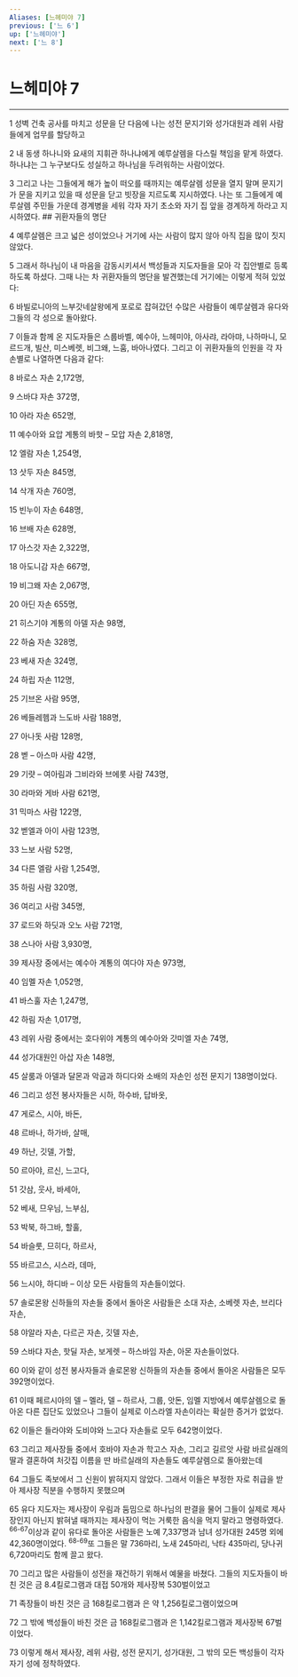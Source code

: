 ```yaml
---
Aliases: [느헤미야 7]
previous: ['느 6']
up: ['느헤미야']
next: ['느 8']
---
```

# 느헤미야 7

***


1 성벽 건축 공사를 마치고 성문을 단 다음에 나는 성전 문지기와 성가대원과 레위 사람들에게 업무를 할당하고 

2 내 동생 하나니와 요새의 지휘관 하나냐에게 예루살렘을 다스릴 책임을 맡게 하였다. 하나냐는 그 누구보다도 성실하고 하나님을 두려워하는 사람이었다. 

3 그리고 나는 그들에게 해가 높이 떠오를 때까지는 예루살렘 성문을 열지 말며 문지기가 문을 지키고 있을 때 성문을 닫고 빗장을 지르도록 지시하였다. 나는 또 그들에게 예루살렘 주민들 가운데 경계병을 세워 각자 자기 초소와 자기 집 앞을 경계하게 하라고 지시하였다. ## 귀환자들의 명단 

4 예루살렘은 크고 넓은 성이었으나 거기에 사는 사람이 많지 않아 아직 집을 많이 짓지 않았다. 

5 그래서 하나님이 내 마음을 감동시키셔서 백성들과 지도자들을 모아 각 집안별로 등록하도록 하셨다. 그때 나는 차 귀환자들의 명단을 발견했는데 거기에는 이렇게 적혀 있었다: 

6 바빌로니아의 느부갓네살왕에게 포로로 잡혀갔던 수많은 사람들이 예루살렘과 유다와 그들의 각 성으로 돌아왔다. 

7 이들과 함께 온 지도자들은 스룹바벨, 예수아, 느헤미야, 아사랴, 라아먀, 나하마니, 모르드개, 빌산, 미스베렛, 비그왜, 느훔, 바아나였다. 그리고 이 귀환자들의 인원을 각 자손별로 나열하면 다음과 같다: 

8 바로스 자손 2,172명, 

9 스바댜 자손 372명, 

10 아라 자손 652명, 

11 예수아와 요압 계통의 바핫 – 모압 자손 2,818명, 

12 엘람 자손 1,254명, 

13 삿두 자손 845명, 

14 삭개 자손 760명, 

15 빈누이 자손 648명, 

16 브배 자손 628명, 

17 아스갓 자손 2,322명, 

18 아도니감 자손 667명, 

19 비그왜 자손 2,067명, 

20 아딘 자손 655명, 

21 히스기야 계통의 아델 자손 98명, 

22 하숨 자손 328명, 

23 베새 자손 324명, 

24 하립 자손 112명, 

25 기브온 사람 95명, 

26 베들레헴과 느도바 사람 188명, 

27 아나돗 사람 128명, 

28 벧 – 아스마 사람 42명, 

29 기럇 – 여아림과 그비라와 브에롯 사람 743명, 

30 라마와 게바 사람 621명, 

31 믹마스 사람 122명, 

32 벧엘과 아이 사람 123명, 

33 느보 사람 52명, 

34 다른 엘람 사람 1,254명, 

35 하림 사람 320명, 

36 여리고 사람 345명, 

37 로드와 하딧과 오노 사람 721명, 

38 스나아 사람 3,930명, 

39 제사장 중에서는 예수아 계통의 여다야 자손 973명, 

40 임멜 자손 1,052명, 

41 바스훌 자손 1,247명, 

42 하림 자손 1,017명, 

43 레위 사람 중에서는 호다위야 계통의 예수아와 갓미엘 자손 74명, 

44 성가대원인 아삽 자손 148명, 

45 살룸과 아델과 달몬과 악굽과 하디다와 소배의 자손인 성전 문지기 138명이었다. 

46 그리고 성전 봉사자들은 시하, 하수바, 답바옷, 

47 게로스, 시아, 바돈, 

48 르바나, 하가바, 살매, 

49 하난, 깃델, 가할, 

50 르아야, 르신, 느고다, 

51 갓삼, 웃사, 바세아, 

52 베새, 므우님, 느부심, 

53 박북, 하그바, 할훌, 

54 바슬룻, 므히다, 하르사, 

55 바르고스, 시스라, 데마, 

56 느시야, 하디바 – 이상 모든 사람들의 자손들이었다. 

57 솔로몬왕 신하들의 자손들 중에서 돌아온 사람들은 소대 자손, 소베렛 자손, 브리다 자손, 

58 야알라 자손, 다르곤 자손, 깃델 자손, 

59 스바댜 자손, 핫딜 자손, 보게렛 – 하스바임 자손, 아몬 자손들이었다. 

60 이와 같이 성전 봉사자들과 솔로몬왕 신하들의 자손들 중에서 돌아온 사람들은 모두 392명이었다. 

61 이때 페르시아의 델 – 멜라, 델 – 하르사, 그룹, 앗돈, 임멜 지방에서 예루살렘으로 돌아온 다른 집단도 있었으나 그들이 실제로 이스라엘 자손이라는 확실한 증거가 없었다. 

62 이들은 들라야와 도비야와 느고다 자손들로 모두 642명이었다. 

63 그리고 제사장들 중에서 호바야 자손과 학고스 자손, 그리고 길르앗 사람 바르실래의 딸과 결혼하여 처갓집 이름을 딴 바르실래의 자손들도 예루살렘으로 돌아왔는데 

64 그들도 족보에서 그 신원이 밝혀지지 않았다. 그래서 이들은 부정한 자로 취급을 받아 제사장 직분을 수행하지 못했으며 

65 유다 지도자는 제사장이 우림과 둠밈으로 하나님의 판결을 물어 그들이 실제로 제사장인지 아닌지 밝혀낼 때까지는 제사장이 먹는 거룩한 음식을 먹지 말라고 명령하였다. <sup class="versenum">66-67</sup>이상과 같이 유다로 돌아온 사람들은 노예 7,337명과 남녀 성가대원 245명 외에 42,360명이었다. <sup class="versenum">68-69</sup>또 그들은 말 736마리, 노새 245마리, 낙타 435마리, 당나귀 6,720마리도 함께 끌고 왔다. 

70 그리고 많은 사람들이 성전을 재건하기 위해서 예물을 바쳤다. 그들의 지도자들이 바친 것은 금 8.4킬로그램과 대접 50개와 제사장복 530벌이었고 

71 족장들이 바친 것은 금 168킬로그램과 은 약 1,256킬로그램이었으며 

72 그 밖에 백성들이 바친 것은 금 168킬로그램과 은 1,142킬로그램과 제사장복 67벌이었다. 

73 이렇게 해서 제사장, 레위 사람, 성전 문지기, 성가대원, 그 밖의 모든 백성들이 각자 자기 성에 정착하였다.
